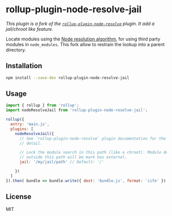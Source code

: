 # rollup-plugin-node-resolve-jail

*This plugin is a fork of the [`rollup-plugin-node-resolve`](https://github.com/rollup/rollup-plugin-node-resolve) plugin. It add a
jail/chroot like feature.*

Locate modules using the [Node resolution algorithm](https://nodejs.org/api/modules.html#modules_all_together), for using third party modules in `node_modules`. This fork allow to restrain the
lookup into a parent directory.

## Installation

```bash
npm install --save-dev rollup-plugin-node-resolve-jail
```

## Usage

```js
import { rollup } from 'rollup';
import nodeResolveJail from 'rollup-plugin-node-resolve-jail';

rollup({
  entry: 'main.js',
  plugins: [
    nodeResolveJail({
      // See `rollup-plugin-node-resolve` plugin documentation for the options
      // detail.

      // Lock the module search in this path (like a chroot). Module defined
      // outside this path will be mark has external.
      jail: '/my/jail/path' // Default: '/'

    })
  ]
}).then( bundle => bundle.write({ dest: 'bundle.js', format: 'iife' }) );
```


## License

MIT
